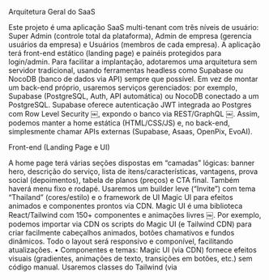 Arquitetura Geral do SaaS

Este projeto é uma aplicação SaaS multi-tenant com três níveis de usuário: Super Admin (controle total da plataforma), Admin de empresa (gerencia usuários da empresa) e Usuários (membros de cada empresa). A aplicação terá front-end estático (landing page) e painéis protegidos para login/admin. Para facilitar a implantação, adotaremos uma arquitetura sem servidor tradicional, usando ferramentas headless como Supabase ou NocoDB (banco de dados via API) sempre que possível. Em vez de montar um back-end próprio, usaremos serviços gerenciados: por exemplo, Supabase (PostgreSQL, Auth, API automática) ou NocoDB conectado a um PostgreSQL. Supabase oferece autenticação JWT integrada ao Postgres com Row Level Security ￼, expondo o banco via REST/GraphQL ￼. Assim, podemos manter a home estática (HTML/CSS/JS) e, no back-end, simplesmente chamar APIs externas (Supabase, Asaas, OpenPix, EvoAI).

Front-end (Landing Page e UI)

A home page terá várias seções dispostas em “camadas” lógicas: banner hero, descrição do serviço, lista de itens/características, vantagens, prova social (depoimentos), tabela de planos (preços) e CTA final. Também haverá menu fixo e rodapé. Usaremos um builder leve (“Invite”) com tema “Thailand” (cores/estilo) e o framework de UI Magic UI para efeitos animados e componentes prontos via CDN. Magic UI é uma biblioteca React/Tailwind com 150+ componentes e animações livres ￼. Por exemplo, podemos importar via CDN os scripts do Magic UI (e Tailwind CDN) para criar facilmente cabeçalhos animados, botões chamativos e fundos dinâmicos. Todo o layout será responsivo e componível, facilitando atualizações.
	•	Componentes e temas: Magic UI (via CDN) fornece efeitos visuais (gradientes, animações de texto, transições em botões, etc.) sem código manual. Usaremos classes do Tailwind (via <script src="https://cdn.tailwindcss.com">) junto com scripts do Magic UI hospedados em CDN (por exemplo magicuicore) para estilizar a página.
	•	Seções da página: Estruturaremos o HTML de acordo com as  “5 camadas” solicitadas. Cada seção (hero, descrição, itens, vantagens, depoimentos, planos, CTA) será um componente/componentização para fácil manutenção. Podem ser simples seções de <div> estilizadas, ou componentes React estáticos se adotarmos Next.js/React.

Autenticação e Controle de Acesso

Adotaremos um modelo multi-tenant baseado em organizações (empresas) ￼. Cada empresa é uma organização, com vários usuários vinculados. Os usuários possuem papéis: SuperAdmin (uma só conta geral), Admin da Empresa (criado automaticamente como primeiro usuário da empresa ￼), e Usuário Comum.
	•	Fluxo de Signup/Login: O SuperAdmin já existe no sistema (criado manualmente ou via seed). Cada empresa se registra por um formulário (ou o SuperAdmin cria a empresa e indica um Admin). O primeiro usuário de cada empresa recebe automaticamente o papel de Admin ￼. Os demais são “membros” da empresa (role user).
	•	Controle de acesso: Usaremos o Row Level Security do banco para isolar dados por empresa. Por exemplo, cada tabela terá company_id, e o Supabase habilita RLS no esquema, garantindo que um admin só veja dados de sua empresa e o SuperAdmin veja tudo ￼.
	•	Papéis e permissões: De forma padrão, todo novo usuário em uma empresa recebe o papel “usuário” (member) automaticamente ￼. Podemos mapear permissões globais (ex.: acesso de leitura/escrita) e refiná-las por função. O SuperAdmin gerencia configurações globais, enquanto os Admins gerenciam apenas seu tenant. Cada usuário tem login (e-mail + senha simples) e tokens JWT via Supabase Auth.

Modelo de Dados (Banco de Dados)

O banco de dados relacional (PostgreSQL) conterá tabelas para suportar usuários, empresas e recursos. Por exemplo:
	•	users: armazena usuário (id, nome, e-mail, senha_hash, role (superadmin/admin/user), company_id).
	•	companies (ou organizations): (id, nome, informações, plan_id, dados de pagamento como API keys Pix/ASAS).
	•	memberships (ou podemos ter company_id no users): opcional para relacionamento N:N, caso um usuário pertença a várias empresas (não obrigatório aqui).
	•	plans: (id, nome, preço, recursos permitidos). O SuperAdmin configura planos (nome, valor, funções).
	•	payments: controla pagamentos e assinaturas (id, company_id, plan_id, valor, status, data). Integrações com PIX/ASAS atualizam essa tabela.
	•	agents: (id, company_id, nome, url, chave_api). Guarda configurações dos agentes Evo AI que cada empresa pode usar.
	•	agent_assignments: (id, agent_id, admin_user_id) – relaciona quais administradores têm acesso a quais agentes.
	•	chat_sessions (opcional): (id, user_id, agent_id, data_inicio) – sessão de chat.
	•	messages (opcional): (id, session_id, remetente, mensagem, data). Poderíamos registrar localmente o histórico se quisermos.

Todas essas tabelas são acessíveis via API automática do Supabase (PostgREST) ￼, e podemos usar views ou RLS para isolar dados por company_id. O esquema deve refletir os níveis: o SuperAdmin (sem company_id), o Admin/Usuário (cada um com company_id da empresa).

Integrações de Pagamento (OpenPIX/Asaas)

Para permitir assinatura dos planos, integraremos APIs de pagamento brasileiras (OpenPIX ou Asaas). Ambas oferecem soluções completas de PIX e QR Code. Por exemplo, a documentação Asaas afirma: “Nossa API oferece controle completo das funcionalidades do Pix, como geração de chave Pix, recebimento via QR Codes dinâmicos e estáticos, e envio de dinheiro” ￼. Em prática:
	•	O SuperAdmin insere as credenciais da API de pagamentos (chave de API OpenPix/Asaas) no painel.
	•	Na página de checkout, o cliente (empresa) escolhe um plano. Ao confirmar, a aplicação usa a API (via JavaScript ou chamada de Edge Function) para gerar um pagamento Pix/QrCode ou link de pagamento.
	•	Ao concluir o pagamento, o serviço (Asaas/OpenPix) notifica via webhook ou callback. O backend (via Supabase Edge Function ou servidor leve) recebe essa notificação e atualiza o status em payments (ex.: pago, pendente).
	•	Após pagamento aprovado, o sistema libera os recursos do plano para aquela empresa.

Toda lógica de cobrança (criação de cobranças, webhooks) pode ser tratada via funções sem servidor. Por exemplo, Supabase Edge Functions podem receber o webhook do Asaas e atualizar o banco. Assim, não há complexidade adicional no deploy. As tabelas payments e plans garantem o rastreamento das assinaturas.

Integração de Chat com Evo AI (A2A)

Para o chat interno, usaremos Evo AI, uma plataforma open-source de agentes de IA que suporta o protocolo Agent-to-Agent (A2A) do Google ￼. Isso permite que agentes de IA conversacionais sejam configurados e usados pela empresa. A ideia:
	•	No painel do SuperAdmin (ou painel mestre), haverá uma seção “Agentes de IA”. O SuperAdmin cadastra novos agentes indicando URL do agente, chave da API e atribuições.
	•	Ao criar um agente, escolhemos quais Admins de empresa terão acesso a ele (registro em agent_assignments). Por exemplo, “Ativar Agente X para Admin da Empresa Y”.
	•	Cada Admin que tenha agentes habilitados verá, em seu dashboard, botões/ícones correspondentes a esses agentes. Clicando neles, abre-se um chat (bolhas de mensagem) integrado via API Evo AI. O chat funciona usando o protocolo A2A – entre o usuário e o agente Evo AI – mas é transparente para o usuário.
	•	A Evo AI suporta vários tipos de agentes (LLM, fluxo de trabalho, etc.), mas no mínimo oferece chat baseado em GPT/Claude com contexto ￼ ￼. O frontend chat simplesmente manda requisições HTTP à API do Evo (ou ao nosso backend que faz proxy) e exibe respostas em tempo real.

Em suma, a plataforma de chat é apenas uma interface de conversação; a lógica e contexto ficam no Evo AI. A documentação oficial do Evo AI destaca que “Evo AI implementa o protocolo A2A do Google, permitindo comunicação e interoperabilidade entre agentes de IA” ￼. Usaremos essa funcionalidade para que cada empresa tenha seus agentes independentes, configurados pelo SuperAdmin, e acessíveis via seus Admins/usuários.

Estrutura de Pastas (Scaffold) e Deploy
	•	Frontend: um projeto estático (por exemplo, Next.js em modo SSG/CSR ou mesmo HTML/Tailwind/JS vanilla). Sugestão: /frontend com subpastas /src/components, /pages (home, login, dashboard_superadmin, dashboard_admin, dashboard_user, checkout, etc.), /public (imagens). As dependências incluem TailwindCSS, MagicUI scripts, e bibliotecas JS para supabase e calls de API (Evo, Pagamentos). O arquivo de configuração definirá variáveis de ambiente (URLs do Supabase, chaves públicas).
	•	Backend/API: idealmente sem servidor próprio: usaríamos o Supabase como backend. Não precisaríamos de pasta separada de backend: apenas funções serverless (Edge Functions), mapeadas no Supabase ou em Vercel. Se optarmos por Node.js tradicional, criaríamos /backend com Express + Prisma (PostgreSQL) e endpoints para login, dados de usuário, pagamentos, agentes, seguindo um padrão MVC. Porém, dado o requisito de deploy simples, preferimos depender do Supabase.
	•	Banco de Dados: Tabelas e migrations (Se usarmos Prisma ou Supabase SQL). Ex.: /db/schema.prisma ou SQL de criação de tabelas. Se Supabase, definimos o schema pelo console ou arquivo SQL.
	•	Autenticação: Configurar Supabase Auth (GoTrue) com e-mail/senha. Usar RLS para separar dados (cada query já filtra pelo company_id). Para deploy fácil, hospedamos o front-end no Cloud Panel como site estático (basta copiar arquivos HTML/JS/CSS). O Supabase roda no cloud. Se usássemos NocoDB, faríamos deploy num subdomínio do mesmo servidor (NocoDB via Docker ou cPanel) e acessaríamos sua API por JS.

Estrutura Exemplar de Pastas (modelo)

/frontend
  /src
    /components   # React/Vue components ou arquivos HTML parciais
    /pages        # HTML/JSX das páginas (home, login, dashboard, etc.)
    /styles       # CSS/Tailwind config
  /public         # Imagens, ícones, favicon
  package.json
/backend (opcional: apenas se não usar Supabase)
  /src
    /controllers  # lógica dos endpoints
    /models       # esquemas do ORM (Prisma)
    /routes
  package.json
/db
  schema.sql       # ou prisma/schema.prisma
/.env.example      # variáveis de ambiente (APIs keys, DB URL, etc.)

Considerações de Deploy
	•	Hospedagem Front-end: como a home é estática, basta fazer upload no Cloud Panel (cPanel/Plesk) ou serviço de hospedagem web (mesmo subdomínio do SaaS). As chamadas de API (login, dados, pagamentos, Evo) serão feitas diretamente dos navegadores usando JS/fetch.
	•	Sem Back-end Dedicado: favorece Deploy “um clique”. Se usamos Supabase, não há servidor para manter; apenas configurações do projeto no console Supabase. Em cada atualização, atualizamos os arquivos estáticos e publicamos.
	•	CI/CD (opcional): poderíamos usar GitHub + Netlify/Vercel para build automático, mas o Cloud Panel exige talvez fazer upload manual ou configurar FTP/Git. É mais fácil se mantivermos tudo “serverless” e pusharmos o /public.

Resumo dos Pontos Principais
	•	Sistema SaaS multi-tenant (empresa com admin/usuários) ￼ ￼.
	•	Home page estática (HTML/CSS/Tailwind) com componentes animados (Magic UI via CDN) ￼.
	•	Login/Cadastro integrado ao Supabase ou NocoDB para contas e controle de acesso seguro (JWT + RLS) ￼ ￼.
	•	Painéis/admin com CRUD de empresas, usuários, planos, com segregação por organização.
	•	Pagamentos via API Pix (OpenPix/Asaas) integrados ao fluxo de planos (criando cobranças e atualizando status) ￼.
	•	Chat interno usando Evo AI: SuperAdmin cadastra agentes e atribui a Admins/usuários; cada um conversa com o bot via A2A ￼.
	•	Arquitetura leve: front-end estático + APIs externas (minimizando código servidor).

Este detalhamento e a modelagem orientam o desenvolvedor sobre tecnologias, pastas e responsabilidades de cada parte. Com isso, ele poderá implementar as páginas (home, checkout, login, dashboards) e ligar tudo às APIs (Supabase, OpenPix/Asaas, Evo AI) conforme especificado. Cada camada (UI, back-end, DB) foi pensada para ser modular e facilmente atualizável conforme as instruções acima.

Fontes: Documentação e posts técnicos sobre multi-tenancy e ferramentas mencionadas ￼ ￼ ￼ ￼ ￼ ￼.